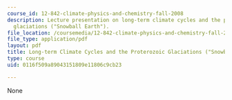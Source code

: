 ```yaml
---
course_id: 12-842-climate-physics-and-chemistry-fall-2008
description: Lecture presentation on long-term climate cycles and the proterozoic
  glaciations ("Snowball Earth").
file_location: /coursemedia/12-842-climate-physics-and-chemistry-fall-2008/0116f509a89043151809e11806c9cb23_part1_lec5.pdf
file_type: application/pdf
layout: pdf
title: Long-term Climate Cycles and the Proterozoic Glaciations ("Snowball Earth")
type: course
uid: 0116f509a89043151809e11806c9cb23

---
```

None